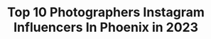 ---
title: Top 10 Photographers Instagram Influencers In Phoenix in 2023
description: >-
  Find top photographers Instagram influencers in Phoenix in 2023. Most popular hashtags: #phoenix #phx #photographer.
platform: Instagram
hits: 81
text_top: Analyze the top-rated Instagram accounts on inBeat.
text_bottom: inBeat has 81 Instagram influencers like this in Phoenix, United States for you to connect with.
profiles:
  - username: "shotbytruly"
    fullname: >-
      TRULY 47  🔫🇲🇽
    bio: >-
      Videographer | Photographer Phoenix 🌵 ☀️
    location: "United States"
    followers: 21641
    engagement: 180
    commentsToLikes: 0.051502
    id: ck5zqv1ylvcj30i1418py64d0
    verified: false
    hashtags: "#halloween, #ghostchallenge, #ghostphotoshoot, #shotbtruly"
  - username: "sanjayparikhphoto"
    fullname: >-
      Sanjay Parikh
    bio: >-
      Creative Content: @shinedown | @98kupd On tour with @shinedown 🎥 SP Media LLC | Gilbert, AZ ✌🏽 Purchase Prints Here👇🏽
    location: "United States"
    followers: 23994
    engagement: 371
    commentsToLikes: 0.142553
    id: ck0vv7ue0nxea0i19oain6jsd
    verified: false
    hashtags: "#atlanticrecords, #haveagoodday, #concerts, #familytime"
  - username: "tp_photography"
    fullname: >-
      Tucker Prynn
    bio: >-
      Car photographer from Phoenix, AZ. In the garage: McLaren 12C, Ford Raptor, Porsche 997 Turbo, 🚗Mk7.5 GTI🚗
    location: "United States"
    followers: 4470
    engagement: 2425
    commentsToLikes: 0.056741
    id: ck8t2dxw3z4bk0j78qzj5hquf
    verified: false
    hashtags: "#fordgt, #fordperformance, #carweek2019, #carweekforever"
  - username: "phxaviation"
    fullname: >-
      Dante
    bio: >-
      ✈️ Aviation Photographer 🌵 Phoenix, Arizona ‼️ DM me before reposting 🚂 @valleyrailfan
    location: "United States"
    followers: 3753
    engagement: 2328
    commentsToLikes: 0.023614
    id: ck55p0d2g9jfx0i11kr00y1di
    verified: false
    hashtags: "#teamaa, #a320, #deltaairlines, #b777"
  - username: "kay_bacon"
    fullname: >-
      Katherine Bacon
    bio: >-
      Phoenix-based Photographer @kaybaconphoto | Travel Portraiture | 💑 (@njordgiant) 🐶 (ALB) ✈️✝️👩🏻‍💻📸 • 📩 kaybaconphoto@gmail.com
    location: "United States"
    followers: 3733
    engagement: 1544
    commentsToLikes: 0.063384
    id: ck0vvcvjnoks30i19uk1pjas4
    verified: false
    hashtags: "#pnwwonderland, #sedonahiking, #sedonaarizona, #saltflats"
  - username: "_austinely_"
    fullname: >-
      Austin Ely
    bio: >-
      Filmmaker & Photographer @emp_films Phoenix, AZ
    location: "United States"
    followers: 4392
    engagement: 1000
    commentsToLikes: 0.045942
    id: ck0uaj6leccjm0i19ynmfxm0a
    verified: false
    hashtags: ""
  - username: "tedwimbush"
    fullname: >-
      Ted Wimbush
    bio: >-
      Phoenix, AZ 📍 Photographer & Director 📷🎬 Content Creator 🎥 NO TFP VIP Members Only. ⤵️
    location: "United States"
    followers: 105356
    engagement: 211
    commentsToLikes: 0.023182
    id: ck5chrcabrbkl0i11io804u88
    verified: false
    hashtags: ""
  - username: "candacelynn__"
    fullname: >-
      CANDACE CHEPKE
    bio: >-
      Phoenix, AZ🌵 photographer | interior decorator & designer | lover of Jesus Design & Photo Inquiries ↙️
    location: "United States"
    followers: 5453
    engagement: 1131
    commentsToLikes: 0.018853
    id: ck13d1a1435nb0i193t37u8qb
    verified: false
    hashtags: "#goodtimegabe"
  - username: "heischmi1"
    fullname: >-
      ~ 𝘏𝘦𝘪𝘥𝘪 ~ 🇩🇪
    bio: >-
      ☆ Ⓜ️☞@phoenix_mission ☆ Ⓜ️☞@fever_pinkcolour ☆ ᐯIᑭ~Ⓜ️ ☞@fm_flowers_ ☆ Ⓜ️☞@funda_flowers ☆ Ⓜ️☞@tudo_hdr ☆ ☞ ©Photos are protected ☜
    location: "United States"
    followers: 9851
    engagement: 1928
    commentsToLikes: 0.054041
    id: ck5hja2v4g9ry0i11qdave2ot
    verified: false
    hashtags: "#mat, #artsofvisuals, #fever, #darkmacro"
  - username: "thebiteshot"
    fullname: >-
      Joanie Simon
    bio: >-
      Food Photographer, blogger and teacher🌵 Phoenix, AZ #thebiteshot
    location: "United States"
    followers: 103544
    engagement: 462
    commentsToLikes: 0.027033
    id: ck0ueekj7l3l40i19xlvuwcca
    verified: true
    hashtags: "#feedfeed, #foodblogeats, #foodphotography, #foodbloggerpro"
---